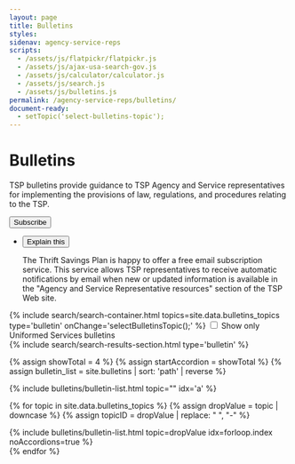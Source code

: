 ```yaml
---
layout: page
title: Bulletins
styles:
sidenav: agency-service-reps
scripts:
  - /assets/js/flatpickr/flatpickr.js
  - /assets/js/ajax-usa-search-gov.js
  - /assets/js/calculator/calculator.js
  - /assets/js/search.js
  - /assets/js/bulletins.js
permalink: /agency-service-reps/bulletins/
document-ready:
  - setTopic('select-bulletins-topic');
---
```


# Bulletins

TSP bulletins provide guidance to TSP Agency and Service representatives for implementing the provisions of law, regulations, and procedures relating to the TSP.

<div><button class="usa-button-big" onclick="window.location.href = '{{ site.baseurl }}/exit/?idx=2';">Subscribe</button></div>
<ul class="usa-accordion explain-this subscribe">
  <li>
    <button class="usa-accordion-button" aria-expanded="false" aria-controls="subscribe">Explain this</button>
    <div id="subscribe" class="usa-accordion-content">
    <p>The Thrift Savings Plan is happy to offer a free email subscription service. This service allows TSP representatives to receive automatic notifications by email when new or updated information is available in the "Agency and Service Representative resources" section of the TSP Web site.</p>
    </div>
  </li>
</ul>

<!-- SEARCH FORMS -->
<section class="search-bulletins inline-search">
  <div class="usa-grid-full">
    <div class="usa-width-one-whole">
        {% include search/search-container.html topics=site.data.bulletins_topics
          type='bulletin' onChange='selectBulletinsTopic();' %}
        <!-- checkbox to see USV bulletins only -->
        <input id="usv-only" type="checkbox" name="usv-only" value="usv-only" onChange="usvOnlyGood();" onBlur="usvOnlyGood();"/>
        <label for="usv-only">Show only Uniformed Services bulletins</label>
    </div><!-- END div.usa-width-one-whole -->
  </div><!-- END div.usa-grid-full -->
</section>
{% include search/search-results-section.html type='bulletin' %}

{% assign showTotal = 4 %}<!-- # Help me find bulletins about {#forms} -->
{% assign startAccordion = showTotal %}
{% assign bulletin_list = site.bulletins | sort: 'path' | reverse %}

<section id="popular-bulletins" markdown="1">
<div id="select-bulletins-0" class="select-bulletins-div" markdown="1">
{% include bulletins/bulletin-list.html topic="" idx='a' %}<!-- # All Bulletins  -->
</div>

{% for topic in site.data.bulletins_topics %}
  {% assign dropValue = topic | downcase  %}
  {% assign topicID = dropValue | replace: " ", "-" %}
  <div id="select-bulletins-{{ topicID }}"  class="select-bulletins-div hide" markdown="1">
  {% include bulletins/bulletin-list.html topic=dropValue idx=forloop.index noAccordions=true %}<!-- # All {{topicID}} Bulletins  -->
  </div>
{% endfor %}
</section>

<!-- CONTENT END -->
